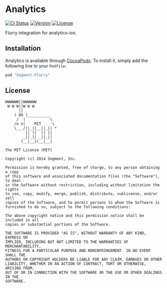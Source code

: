 # Analytics

[![CI Status](http://img.shields.io/travis/segment-integrations/analytics-ios-integration-flurry.svg?style=flat)](https://travis-ci.org/segment-integrations/analytics-ios-integration-flurry)
[![Version](https://img.shields.io/cocoapods/v/Segment-Flurry.svg?style=flat)](http://cocoapods.org/pods/Segment-Flurry)
[![License](https://img.shields.io/cocoapods/l/Segment-Flurry.svg?style=flat)](http://cocoapods.org/pods/Segment-Flurry)

Flurry integration for analytics-ios.

## Installation

Analytics is available through [CocoaPods](http://cocoapods.org). To install
it, simply add the following line to your `Podfile`:

```ruby
pod "Segment-Flurry"
```

## License

```
WWWWWW||WWWWWW
 W W W||W W W
      ||
    ( OO )__________
     /  |           \
    /o o|    MIT     \
    \___/||_||__||_|| *
         || ||  || ||
        _||_|| _||_||
       (__|__|(__|__|

The MIT License (MIT)

Copyright (c) 2014 Segment, Inc.

Permission is hereby granted, free of charge, to any person obtaining a copy
of this software and associated documentation files (the "Software"), to deal
in the Software without restriction, including without limitation the rights
to use, copy, modify, merge, publish, distribute, sublicense, and/or sell
copies of the Software, and to permit persons to whom the Software is
furnished to do so, subject to the following conditions:

The above copyright notice and this permission notice shall be included in all
copies or substantial portions of the Software.

THE SOFTWARE IS PROVIDED "AS IS", WITHOUT WARRANTY OF ANY KIND, EXPRESS OR
IMPLIED, INCLUDING BUT NOT LIMITED TO THE WARRANTIES OF MERCHANTABILITY,
FITNESS FOR A PARTICULAR PURPOSE AND NONINFRINGEMENT. IN NO EVENT SHALL THE
AUTHORS OR COPYRIGHT HOLDERS BE LIABLE FOR ANY CLAIM, DAMAGES OR OTHER
LIABILITY, WHETHER IN AN ACTION OF CONTRACT, TORT OR OTHERWISE, ARISING FROM,
OUT OF OR IN CONNECTION WITH THE SOFTWARE OR THE USE OR OTHER DEALINGS IN THE
SOFTWARE.
```
